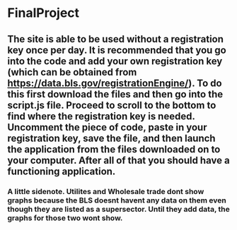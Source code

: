 # FinalProject
## The site is able to be used without a registration key once per day. It is recommended that you go into the code and add your own registration key (which can be obtained from https://data.bls.gov/registrationEngine/). To do this first download the files and then go into the script.js file. Proceed to scroll to the bottom to find where the registration key is needed. Uncomment the piece of code, paste in your registration key, save the file, and then launch the application from the files downloaded on to your computer. After all of that you should have a functioning application.
### A little sidenote. Utilites and Wholesale trade dont show graphs because the BLS doesnt havent any data on them even though they are listed as a supersector. Until they add data, the graphs for those two wont show.
